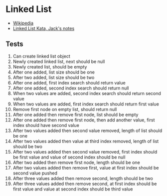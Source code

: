 # Linked List

- [Wikipedia](https://en.wikipedia.org/wiki/Linked_list)
- [Linked List Kata, Jack's notes](https://www.jackreichert.com/2016/07/code-katas-linked-lists/)

## Tests

1. Can create linked list object
2. Newly created linked list, next should be null
3. Newly created list, should be empty
4. After one added, list size should be one
5. After two added, list size should be two
6. After one added, first index search should return value
7. After one added, second index search should return null
8. When two values are added, second index search should return second value
9. When two values are added, first index search should return first value
10. Remove first node on empty list, should return null
11. After one added then remove first node, list should be empty
12. After one added then remove first node, then add another value, first index should have second value
13. After two values added then second value removed, length of list should be one
14. After two values added then value at third index removed, length of list should be two
15. After two values added then second value removed, first index should be first value and value of second index should be null
16. After two added then remove first node, length should be one
17. After two values added then remove first, value at first index should be second value pushed
18. After three values added then remove second, length should be two
19. After three values added then remove second,  at first index should be first value and value at second index should be third value
